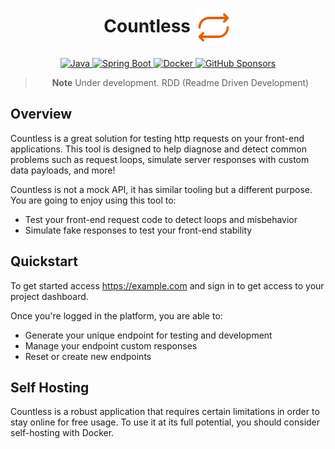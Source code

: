 <h1 align="center">
  Countless
  <img
    src=".github/repeat.svg"
    alt=""
    width="60"
    height="60"
    align="center"
  />
</h1>

<div align="center">
  <a href="https://www.java.com/">
    <img
      src="https://img.shields.io/badge/java-%23ED8B00.svg?style=for-the-badge&logo=openjdk&logoColor=white"
      alt="Java"
    />
  </a>
  <a href="https://spring.io/">
    <img
      src="https://img.shields.io/badge/spring-%236DB33F.svg?style=for-the-badge&logo=spring&logoColor=white"
      alt="Spring Boot"
    />
  </a>
  <a href="https://www.docker.com">
    <img
      src="https://img.shields.io/badge/docker-%230db7ed.svg?style=for-the-badge&logo=docker&logoColor=white"
      alt="Docker"
    />
  </a>
  <a href="https://github.com/sponsors/mateusabelli">
    <img
      src="https://img.shields.io/badge/sponsor-30363D?style=for-the-badge&logo=GitHub-Sponsors&logoColor=#EA4AAA"
      alt="GitHub Sponsors"
    />
  </a>

> **Note** Under development. RDD (Readme Driven Development)
</div>


## Overview

Countless is a great solution for testing http requests on your front-end applications. This tool is designed to help diagnose and detect common problems such as request loops, simulate server responses with custom data payloads, and more!

Countless is not a mock API, it has similar tooling but a different purpose. You are going to enjoy using this tool to:

- Test your front-end request code to detect loops and misbehavior
- Simulate fake responses to test your front-end stability

## Quickstart

To get started access https://example.com and sign in to get access to your project dashboard.

Once you're logged in the platform, you are able to:

- Generate your unique endpoint for testing and development
- Manage your endpoint custom responses
- Reset or create new endpoints

## Self Hosting

Countless is a robust application that requires certain limitations in order to stay online for free usage. To use it at its full potential, you should consider self-hosting with Docker.